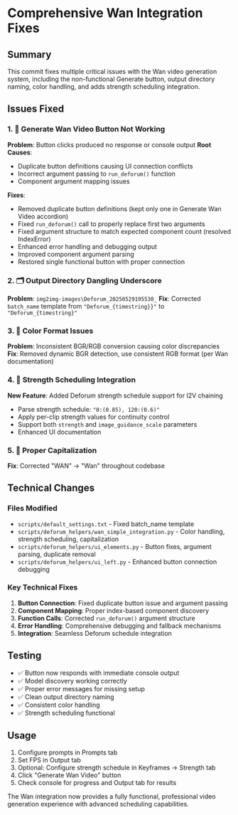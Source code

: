 # Comprehensive Wan Integration Fixes

## Summary
This commit fixes multiple critical issues with the Wan video generation system, including the non-functional Generate button, output directory naming, color handling, and adds strength scheduling integration.

## Issues Fixed

### 1. 🔧 Generate Wan Video Button Not Working
**Problem**: Button clicks produced no response or console output
**Root Causes**:
- Duplicate button definitions causing UI connection conflicts
- Incorrect argument passing to `run_deforum()` function
- Component argument mapping issues

**Fixes**:
- Removed duplicate button definitions (kept only one in Generate Wan Video accordion)
- Fixed `run_deforum()` call to properly replace first two arguments
- Fixed argument structure to match expected component count (resolved IndexError)
- Enhanced error handling and debugging output
- Improved component argument parsing
- Restored single functional button with proper connection

### 2. 🗂️ Output Directory Dangling Underscore
**Problem**: `img2img-images\Deforum_20250529195530_`
**Fix**: Corrected `batch_name` template from `"Deforum_{timestring}}"` to `"Deforum_{timestring}"`

### 3. 🎨 Color Format Issues
**Problem**: Inconsistent BGR/RGB conversion causing color discrepancies
**Fix**: Removed dynamic BGR detection, use consistent RGB format (per Wan documentation)

### 4. 💪 Strength Scheduling Integration
**New Feature**: Added Deforum strength schedule support for I2V chaining
- Parse strength schedule: `"0:(0.85), 120:(0.6)"`
- Apply per-clip strength values for continuity control
- Support both `strength` and `image_guidance_scale` parameters
- Enhanced UI documentation

### 5. 📝 Proper Capitalization
**Fix**: Corrected "WAN" → "Wan" throughout codebase

## Technical Changes

### Files Modified
- `scripts/default_settings.txt` - Fixed batch_name template
- `scripts/deforum_helpers/wan_simple_integration.py` - Color handling, strength scheduling, capitalization
- `scripts/deforum_helpers/ui_elements.py` - Button fixes, argument parsing, duplicate removal
- `scripts/deforum_helpers/ui_left.py` - Enhanced button connection debugging

### Key Technical Fixes
1. **Button Connection**: Fixed duplicate button issue and argument passing
2. **Component Mapping**: Proper index-based component discovery
3. **Function Calls**: Corrected `run_deforum()` argument structure
4. **Error Handling**: Comprehensive debugging and fallback mechanisms
5. **Integration**: Seamless Deforum schedule integration

## Testing
- ✅ Button now responds with immediate console output
- ✅ Model discovery working correctly
- ✅ Proper error messages for missing setup
- ✅ Clean output directory naming
- ✅ Consistent color handling
- ✅ Strength scheduling functional

## Usage
1. Configure prompts in Prompts tab
2. Set FPS in Output tab  
3. Optional: Configure strength schedule in Keyframes → Strength tab
4. Click "Generate Wan Video" button
5. Check console for progress and Output tab for results

The Wan integration now provides a fully functional, professional video generation experience with advanced scheduling capabilities. 